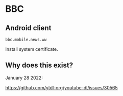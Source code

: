 # BBC

## Android client

~~~
bbc.mobile.news.ww
~~~

Install system certificate.

## Why does this exist?

January 28 2022:

https://github.com/ytdl-org/youtube-dl/issues/30565
